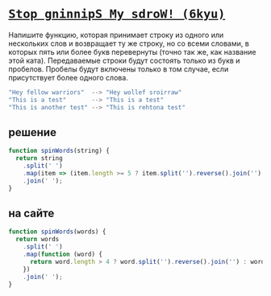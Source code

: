 # [`Stop gninnipS My sdroW! (6kyu)`](../index.md)

Напишите функцию, которая принимает строку из одного или нескольких слов и возвращает ту же строку, но со всеми словами, в которых пять или более букв перевернуты (точно так же, как название этой ката). Передаваемые строки будут состоять только из букв и пробелов. Пробелы будут включены только в том случае, если присутствует более одного слова.

```js
"Hey fellow warriors"  --> "Hey wollef sroirraw"
"This is a test"       --> "This is a test"
"This is another test" --> "This is rehtona test"
```

## решение

```js
function spinWords(string) {
  return string
    .split(' ')
    .map(item => (item.length >= 5 ? item.split('').reverse().join('') : item))
    .join(' ');
}
```

## на сайте

```js
function spinWords(words) {
  return words
    .split(' ')
    .map(function (word) {
      return word.length > 4 ? word.split('').reverse().join('') : word;
    })
    .join(' ');
}
```

